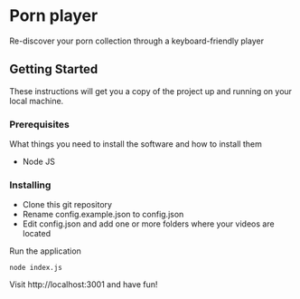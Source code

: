 # Porn player

Re-discover your porn collection through a keyboard-friendly player

## Getting Started

These instructions will get you a copy of the project up and running on your local machine.

### Prerequisites

What things you need to install the software and how to install them

- Node JS

### Installing

- Clone this git repository
- Rename config.example.json to config.json
- Edit config.json and add one or more folders where your videos are located

Run the application

```
node index.js
```

Visit http://localhost:3001 and have fun!
